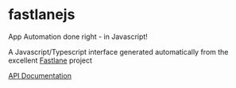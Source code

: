 # fastlanejs

App Automation done right - in Javascript!

A Javascript/Typescript interface generated automatically from the excellent [Fastlane](https://fastlane.tools) project

[API Documentation](docs/)
